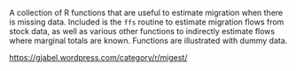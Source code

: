 A collection of R functions that are useful to estimate migration when there is missing data. Included is the `ffs` routine to estimate migration flows from stock data, as well as various other functions to indirectly estimate flows where marginal totals are known. Functions are illustrated with dummy data.


https://gjabel.wordpress.com/category/r/migest/
